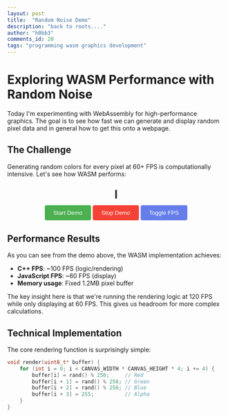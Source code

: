 ```yaml
---
layout: post
title:  "Random Noise Demo"
description: "back to roots...."
author: "h0bb3"
comments_id: 20
tags: "programming wasm graphics development"
---
```

# Exploring WASM Performance with Random Noise

Today I'm experimenting with WebAssembly for high-performance graphics. The goal is to see how fast we can generate and display random pixel data and in general how to get this onto a webpage.

## The Challenge

Generating random colors for every pixel at 60+ FPS is computationally intensive. Let's see how WASM performs:

<div style="text-align: center; margin: 30px 0;">
  <canvas id="demo-canvas" width="640" height="480" style="border: 2px solid #333; border-radius: 8px;"></canvas>
  <br><br>
  <button onclick="startDemo()" style="padding: 10px 20px; background: #4CAF50; color: white; border: none; border-radius: 4px; cursor: pointer;">Start Demo</button>
  <button onclick="stopDemo()" style="padding: 10px 20px; background: #f44336; color: white; border: none; border-radius: 4px; cursor: pointer;">Stop Demo</button>
  <button onclick="toggleFpsOverlay()" style="padding: 10px 20px; background: #667eea; color: white; border: none; border-radius: 4px; cursor: pointer;">Toggle FPS</button>
</div>

## Performance Results

As you can see from the demo above, the WASM implementation achieves:

- **C++ FPS**: ~100 FPS (logic/rendering)
- **JavaScript FPS**: ~60 FPS (display)
- **Memory usage**: Fixed 1.2MB pixel buffer

The key insight here is that we're running the rendering logic at 120 FPS while only displaying at 60 FPS. This gives us headroom for more complex calculations.

## Technical Implementation

The core rendering function is surprisingly simple:

```cpp
void render(uint8_t* buffer) {
    for (int i = 0; i < CANVAS_WIDTH * CANVAS_HEIGHT * 4; i += 4) {
        buffer[i] = rand() % 256;     // Red
        buffer[i + 1] = rand() % 256; // Green
        buffer[i + 2] = rand() % 256; // Blue
        buffer[i + 3] = 255;          // Alpha
    }
}
```

<script src="/log/assets/wasm-demos/random-noise/demo.js"></script>

<script>
let wasmModule = null;
let isRunning = false;
let canvas = null;
let ctx = null;
let pixelBuffer = null;
let imageData = null;
let fpsCounter = 0;
let lastTime = 0;
let animationId = null;
let currentJsFps = 0;
let currentCppFps = 0;
let showFpsOverlay = true;

// Initialize when page loads
window.addEventListener('load', () => {
    canvas = document.getElementById('demo-canvas');
    ctx = canvas.getContext('2d');
    
    // Check if Module is already available and initialized
    if (typeof Module !== 'undefined') {
        if (Module.calledRun) {
            // Module is already initialized
            wasmModule = Module;
            initializeDemo();
        } else {
            // Module exists but not yet initialized
            Module.onRuntimeInitialized = function() {
                wasmModule = Module;
                initializeDemo();
            };
        }
    } else {
        console.error('WASM module not found');
    }
});

function initializeDemo() {
    console.log('WASM module ready');
    
    // Initialize the pixel buffer and image data
    imageData = ctx.createImageData(640, 480);
    
    // Start the rendering loop immediately
    startRenderingLoop();
}

function startRenderingLoop() {
    function renderFrame() {
        if (wasmModule && wasmModule._getPixelBuffer) {
            try {
                // Get the pixel buffer from WASM
                const bufferPtr = wasmModule._getPixelBuffer();
                const buffer = new Uint8Array(wasmModule.HEAPU8.buffer, bufferPtr, 640 * 480 * 4);
                
                // Copy to image data
                imageData.data.set(buffer);
                
                // Draw to canvas
                ctx.putImageData(imageData, 0, 0);
                
                // Update FPS counter and display
                fpsCounter++;
                const currentTime = performance.now();
                if (currentTime - lastTime >= 1000) {
                    currentJsFps = fpsCounter * 1000 / (currentTime - lastTime);
                    currentCppFps = wasmModule._getCppFps ? wasmModule._getCppFps() : 0;
                    
                    fpsCounter = 0;
                    lastTime = currentTime;
                }
                
                // Draw FPS overlay if enabled
                if (showFpsOverlay) {
                    displayFpsOverlay(currentJsFps, currentCppFps);
                }
                
            } catch (e) {
                console.error('Error in render frame:', e);
            }
        }
        
        // Continue the loop
        animationId = requestAnimationFrame(renderFrame);
    }
    
    renderFrame();
}

function displayFpsOverlay(jsFps, cppFps) {
    // Save the current canvas state
    ctx.save();
    
    // Set up text styling - much smaller font
    ctx.font = '12px monospace';
    ctx.fillStyle = 'rgba(0, 0, 0, 0.8)';
    ctx.strokeStyle = 'rgba(255, 255, 255, 0.9)';
    ctx.lineWidth = 1;
    
    // Create background rectangle
    const text = `JS: ${jsFps.toFixed(1)} | C++: ${cppFps.toFixed(1)}`;
    const textMetrics = ctx.measureText(text);
    const padding = 4;
    const rectWidth = textMetrics.width + padding * 2;
    const rectHeight = 14 + padding * 2;
    
    // Draw background
    ctx.fillRect(8, 8, rectWidth, rectHeight);
    
    // Draw text with outline
    ctx.strokeText(text, 8 + padding, 8 + padding + 10);
    ctx.fillStyle = 'white';
    ctx.fillText(text, 8 + padding, 8 + padding + 10);
    
    // Restore canvas state
    ctx.restore();
}

function startDemo() {
    if (isRunning) {
        console.log('Demo is already running');
        return;
    }
    
    if (wasmModule && wasmModule._initDemo) {
        try {
            wasmModule._initDemo();
            isRunning = true;
            console.log('Demo started');
        } catch (e) {
            // The "unwind" exception is expected - it's how Emscripten starts the main loop
            if (e === "unwind") {
                isRunning = true;
                console.log('Demo started (unwind caught)');
            } else {
                console.error('Error starting demo:', e);
            }
        }
    } else {
        console.error('WASM module not ready');
    }
}

function stopDemo() {
    if (!isRunning) {
        console.log('Demo is not running');
        return;
    }
    
    if (wasmModule && wasmModule._stopDemo) {
        try {
            wasmModule._stopDemo();
            isRunning = false;
            console.log('Demo stopped');
        } catch (e) {
            console.error('Error stopping demo:', e);
        }
    }
}

function toggleFpsOverlay() {
    showFpsOverlay = !showFpsOverlay;
    console.log('FPS overlay:', showFpsOverlay ? 'ON' : 'OFF');
}
</script>

